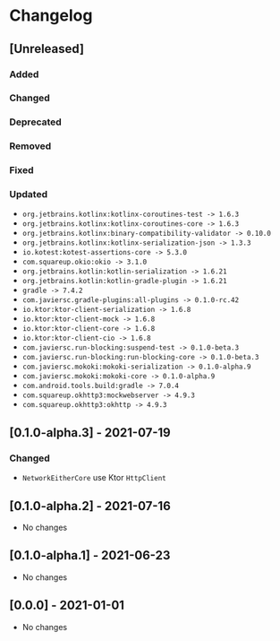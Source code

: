 # Changelog

## [Unreleased]

### Added

### Changed

### Deprecated

### Removed

### Fixed

### Updated

- `org.jetbrains.kotlinx:kotlinx-coroutines-test -> 1.6.3`
- `org.jetbrains.kotlinx:kotlinx-coroutines-core -> 1.6.3`
- `org.jetbrains.kotlinx:binary-compatibility-validator -> 0.10.0`
- `org.jetbrains.kotlinx:kotlinx-serialization-json -> 1.3.3`
- `io.kotest:kotest-assertions-core -> 5.3.0`
- `com.squareup.okio:okio -> 3.1.0`
- `org.jetbrains.kotlin:kotlin-serialization -> 1.6.21`
- `org.jetbrains.kotlin:kotlin-gradle-plugin -> 1.6.21`
- `gradle -> 7.4.2`
- `com.javiersc.gradle-plugins:all-plugins -> 0.1.0-rc.42`
- `io.ktor:ktor-client-serialization -> 1.6.8`
- `io.ktor:ktor-client-mock -> 1.6.8`
- `io.ktor:ktor-client-core -> 1.6.8`
- `io.ktor:ktor-client-cio -> 1.6.8`
- `com.javiersc.run-blocking:suspend-test -> 0.1.0-beta.3`
- `com.javiersc.run-blocking:run-blocking-core -> 0.1.0-beta.3`
- `com.javiersc.mokoki:mokoki-serialization -> 0.1.0-alpha.9`
- `com.javiersc.mokoki:mokoki-core -> 0.1.0-alpha.9`
- `com.android.tools.build:gradle -> 7.0.4`
- `com.squareup.okhttp3:mockwebserver -> 4.9.3`
- `com.squareup.okhttp3:okhttp -> 4.9.3`

## [0.1.0-alpha.3] - 2021-07-19

### Changed

- `NetworkEitherCore` use Ktor `HttpClient`

## [0.1.0-alpha.2] - 2021-07-16

- No changes

## [0.1.0-alpha.1] - 2021-06-23

- No changes

## [0.0.0] - 2021-01-01

- No changes
